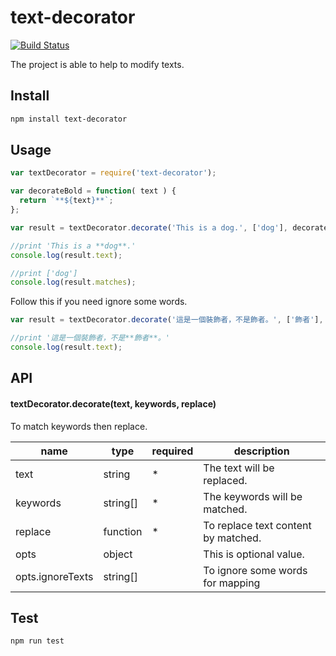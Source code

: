 text-decorator
=======================================================

[![Build Status](https://travis-ci.org/eHanlin/text-decorator.svg?branch=master)](https://travis-ci.org/eHanlin/text-decorator)

The project is able to help to modify texts.

## Install

```sh
npm install text-decorator
```

## Usage

```js
var textDecorator = require('text-decorator');

var decorateBold = function( text ) { 
  return `**${text}**`;
};

var result = textDecorator.decorate('This is a dog.', ['dog'], decorateBold);

//print 'This is a **dog**.'
console.log(result.text);

//print ['dog']
console.log(result.matches);
```

Follow this if you need ignore some words.

```js
var result = textDecorator.decorate('這是一個裝飾者，不是飾者。', ['飾者'], decorateBold, {ignoreTexts:['裝飾者']});

//print '這是一個裝飾者，不是**飾者**。'
console.log(result.text);
```

## API

#### textDecorator.decorate(text, keywords, replace)

To match keywords then replace.

| name              | type    | required |description                                            |
|-------------------|---------|--------- |-------------------------------------------------------|
|text               |string   |    *     |The text will be replaced.                             |
|keywords           |string[] |    *     |The keywords will be matched.                          |
|replace            |function |    *     |To replace text content by matched.                    |
|opts               |object   |          |This is optional value.                                |
|opts.ignoreTexts   |string[] |          |To ignore some words for mapping                       |

## Test

```sh
npm run test
```

